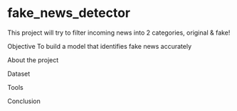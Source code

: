 # fake_news_detector
This project will try to filter incoming news into 2 categories, original &amp; fake!

Objective
To build a model that identifies fake news accurately

About the project

Dataset

Tools

Conclusion


